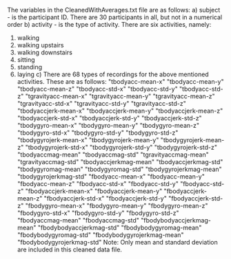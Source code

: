 The variables in the CleanedWithAverages.txt file are as follows:
a) subject - is the participant ID. There are 30 participants in all, but not in a numerical order
b) activity - is the type of activity. There are six activities, namely:
1) walking
2) walking upstairs
3) walking downstairs
4) sitting
5) standing
6) laying
c) There are 68 types of recordings for the above mentioned activities. These are as follows:
"tbodyacc-mean-x" 
"tbodyacc-mean-y" 
"tbodyacc-mean-z" 
"tbodyacc-std-x" 
"tbodyacc-std-y" 
"tbodyacc-std-z" 
"tgravityacc-mean-x" 
"tgravityacc-mean-y" 
"tgravityacc-mean-z" 
"tgravityacc-std-x" 
"tgravityacc-std-y" 
"tgravityacc-std-z" 
"tbodyaccjerk-mean-x" 
"tbodyaccjerk-mean-y" 
"tbodyaccjerk-mean-z" 
"tbodyaccjerk-std-x" 
"tbodyaccjerk-std-y" 
"tbodyaccjerk-std-z" 
"tbodygyro-mean-x" 
"tbodygyro-mean-y" 
"tbodygyro-mean-z" 
"tbodygyro-std-x" 
"tbodygyro-std-y" 
"tbodygyro-std-z" 
"tbodygyrojerk-mean-x" 
"tbodygyrojerk-mean-y" 
"tbodygyrojerk-mean-z" 
"tbodygyrojerk-std-x" 
"tbodygyrojerk-std-y" 
"tbodygyrojerk-std-z" 
"tbodyaccmag-mean" 
"tbodyaccmag-std" 
"tgravityaccmag-mean" 
"tgravityaccmag-std" 
"tbodyaccjerkmag-mean" 
"tbodyaccjerkmag-std" 
"tbodygyromag-mean" 
"tbodygyromag-std" 
"tbodygyrojerkmag-mean" 
"tbodygyrojerkmag-std" 
"fbodyacc-mean-x" 
"fbodyacc-mean-y" 
"fbodyacc-mean-z" 
"fbodyacc-std-x" 
"fbodyacc-std-y" 
"fbodyacc-std-z" 
"fbodyaccjerk-mean-x" 
"fbodyaccjerk-mean-y" 
"fbodyaccjerk-mean-z" 
"fbodyaccjerk-std-x" 
"fbodyaccjerk-std-y" 
"fbodyaccjerk-std-z" 
"fbodygyro-mean-x" 
"fbodygyro-mean-y" 
"fbodygyro-mean-z" 
"fbodygyro-std-x" 
"fbodygyro-std-y" 
"fbodygyro-std-z" 
"fbodyaccmag-mean" 
"fbodyaccmag-std" 
"fbodybodyaccjerkmag-mean" 
"fbodybodyaccjerkmag-std" 
"fbodybodygyromag-mean" 
"fbodybodygyromag-std" 
"fbodybodygyrojerkmag-mean" 
"fbodybodygyrojerkmag-std"
Note: Only mean and standard deviation are included in this cleaned data file.